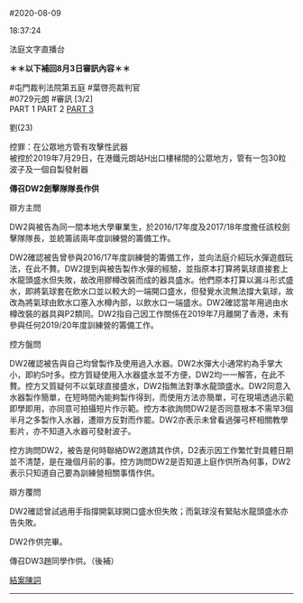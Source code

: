 #2020-08-09


18:37:24

法庭文字直播台

**＊＊以下補回8月3日審訊內容＊＊**  
  
\#屯門裁判法院第五庭 \#葉啓亮裁判官  
\#0729元朗 \#審訊 \[3/2\]  
PART 1 PART 2 [PART 3](https://t.me/youarenotalonehk_live/7700)  
  
劉(23)  
  
控罪：在公眾地方管有攻擊性武器  
被控於2019年7月29日，在港鐵元朗站H出口樓梯間的公眾地方，管有一包30粒波子及一個自製發射器  
  
  
**傳召DW2劍擊隊隊長作供**  
  
辯方主問  
  
DW2與被告為同一間本地大學畢業生，於2016/17年度及2017/18年度擔任該校劍擊隊隊長，並統籌該兩年度訓練營的籌備工作。  
  
DW2確認被告曾參與2016/17年度訓練營的籌備工作，並向法庭介紹玩水彈遊戲玩法，在此不贅。DW2提到與被告製作水彈的經驗，並指原本打算將氣球直接套上水龍頭盛水但失敗，故改用膠樽改裝而成的器具盛水。他們原本打算以漏斗形式盛水，即將氣球套在飲水口並以較大的一端開口盛水，但發覺水流無法撐大氣球，故改為將氣球由飲水口塞入水樽內部，以飲水口一端盛水。DW2確認當年用過由水樽改裝的器具與P2類同。DW2指自己因工作關係在2019年7月離開了香港，未有參與任何2019/20年度訓練營的籌備工作。  
  
  
控方盤問  
  
DW2確認被告與自己均曾製作及使用過入水器。DW2水彈大小通常約為手掌大小，即約5吋多。控方質疑使用入水器盛水並不方便，DW2均一一解答，在此不贅。控方又質疑何不以氣球直接盛水，DW2指無法對準水龍頭盛水。DW2同意入水器製作簡單，在短時間內能夠製作得到，而使用方法亦簡單，可在現場透過示範即學即用，亦同意可拍攝短片作示範。控方本欲詢問DW2是否同意根本不需早3個半月之多製作入水器，遭辯方反對而作罷。DW2亦表示未曾看過彈弓杯相關教學影片，亦不知道入水器可發射波子。  
  
控方詢問DW2，被告是何時聯絡DW2邀請其作供，D2表示因工作繁忙對具體日期並不清楚，是在幾個月前的事。控方詢問DW2是否知道上庭作供所為何事，DW2表示只知道自己要為訓練營相關事情作供。  
  
  
辯方覆問  
  
DW2確認曾試過用手指撐開氣球開口盛水但失敗；而氣球沒有緊貼水龍頭盛水亦告失敗。  
  
  
DW2作供完畢。  
  
傳召DW3趙同學作供。（後補）  
  
[結案陳詞](https://t.me/youarenotalonehk_live/7700)

---
      
